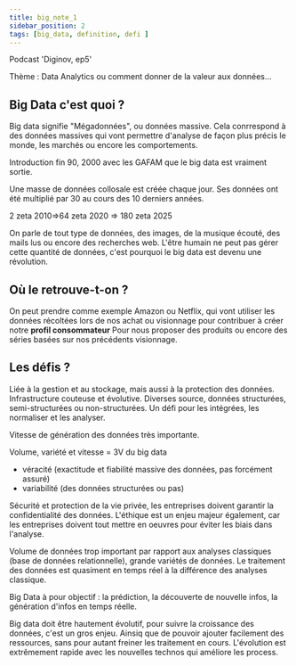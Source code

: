 ```yaml
---
title: big_note_1
sidebar_position: 2
tags: [big_data, definition, defi ]
---
```


Podcast 'Diginov, ep5'

Thème : Data Analytics ou comment donner de la valeur aux données...

## Big Data c'est quoi ?
Big data signifie "Mégadonnées", ou données massive.
Cela conrrespond à des données massives qui vont permettre d'analyse de façon plus précis le monde, les marchés ou encore les comportements.

Introduction fin 90, 2000 avec les GAFAM que le big data est vraiment sortie.

Une masse de données collosale est créée chaque jour. Ses données ont été multiplié par 30 au cours des 10 derniers années.

2 zeta 2010=>64 zeta 2020 => 180 zeta 2025 

On parle de tout type de données, des images, de la musique écouté, des mails lus ou encore des recherches web. L'être humain ne peut pas gérer cette quantité de données, c'est pourquoi le big data est devenu une révolution.

## Où le retrouve-t-on ?
On peut prendre comme exemple Amazon ou Netflix, qui vont utiliser les données récoltées lors de nos achat ou visionnage pour contribuer à créer notre **profil consommateur**
Pour nous proposer des produits ou encore des séries basées sur nos précédents visionnage.


## Les défis ?
Liée à la gestion et au stockage, mais aussi à la protection des données.
Infrastructure couteuse et évolutive. Diverses source, données structurées, semi-structurées ou non-structurées. Un défi pour les intégrées, les normaliser et les analyser.

Vitesse de génération des données très importante.

Volume, variété et vitesse = 3V du big data
+ véracité (exactitude et fiabilité massive des données, pas forcément assuré)
+ variabilité (des données structurées ou pas)

Sécurité et protection de la vie privée, les entreprises doivent garantir la confidentialité des données.
L'éthique est un enjeu majeur également, car les entreprises doivent tout mettre en oeuvres pour éviter les biais dans l'analyse.

Volume de données trop important par rapport aux analyses classiques (base de données relationnelle), grande variétés de données.
Le traitement des données est quasiment en temps réel à la différence des analyses classique.

Big Data à pour objectif : la prédiction, la découverte de nouvelle infos, la génération d'infos en temps réelle.

Big data doit être hautement évolutif, pour suivre la croissance des données, c'est un gros enjeu. Ainsiq que de pouvoir ajouter facilement des ressources, sans pour autant freiner les traitement en cours. L'évolution est extrêmement rapide avec les nouvelles technos qui améliore les process.